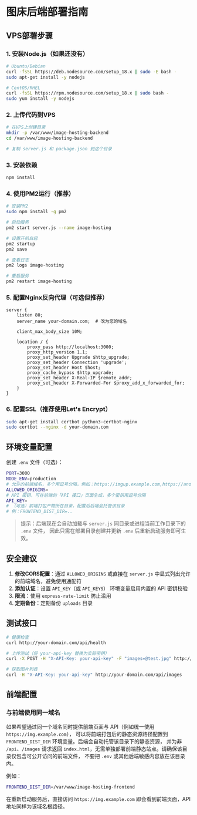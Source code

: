 # 图床后端部署指南

## VPS部署步骤

### 1. 安装Node.js（如果还没有）
```bash
# Ubuntu/Debian
curl -fsSL https://deb.nodesource.com/setup_18.x | sudo -E bash -
sudo apt-get install -y nodejs

# CentOS/RHEL
curl -fsSL https://rpm.nodesource.com/setup_18.x | sudo bash -
sudo yum install -y nodejs
```

### 2. 上传代码到VPS
```bash
# 在VPS上创建目录
mkdir -p /var/www/image-hosting-backend
cd /var/www/image-hosting-backend

# 复制 server.js 和 package.json 到这个目录
```

### 3. 安装依赖
```bash
npm install
```

### 4. 使用PM2运行（推荐）
```bash
# 安装PM2
sudo npm install -g pm2

# 启动服务
pm2 start server.js --name image-hosting

# 设置开机自启
pm2 startup
pm2 save

# 查看日志
pm2 logs image-hosting

# 重启服务
pm2 restart image-hosting
```

### 5. 配置Nginx反向代理（可选但推荐）
```nginx
server {
    listen 80;
    server_name your-domain.com;  # 改为您的域名

    client_max_body_size 10M;

    location / {
        proxy_pass http://localhost:3000;
        proxy_http_version 1.1;
        proxy_set_header Upgrade $http_upgrade;
        proxy_set_header Connection 'upgrade';
        proxy_set_header Host $host;
        proxy_cache_bypass $http_upgrade;
        proxy_set_header X-Real-IP $remote_addr;
        proxy_set_header X-Forwarded-For $proxy_add_x_forwarded_for;
    }
}
```

### 6. 配置SSL（推荐使用Let's Encrypt）
```bash
sudo apt-get install certbot python3-certbot-nginx
sudo certbot --nginx -d your-domain.com
```

## 环境变量配置

创建 `.env` 文件（可选）：
```bash
PORT=3000
NODE_ENV=production
# 允许的前端域名，多个用逗号分隔，例如：https://imgup.example.com,https://another.example.com
ALLOWED_ORIGINS=
# API 密钥，可在前端的「API 接口」页面生成，多个密钥用逗号分隔
API_KEY=
# （可选）前端打包产物所在目录，配置后后端会托管该目录
# 例：FRONTEND_DIST_DIR=..
```

> 提示：后端现在会自动加载与 `server.js` 同目录或进程当前工作目录下的 `.env` 文件，
> 因此只需在部署目录创建并更新 `.env` 后重新启动服务即可生效。

## 安全建议

1. **修改CORS配置**：通过 `ALLOWED_ORIGINS` 或直接在 `server.js` 中显式列出允许的前端域名，避免使用通配符
2. **添加认证**：设置 `API_KEY`（或 `API_KEYS`） 环境变量启用内置的 API 密钥校验
3. **限流**：使用 `express-rate-limit` 防止滥用
4. **定期备份**：定期备份 `uploads` 目录

## 测试接口

```bash
# 健康检查
curl http://your-domain.com/api/health

# 上传测试（将 your-api-key 替换为实际密钥）
curl -X POST -H "X-API-Key: your-api-key" -F "images=@test.jpg" http://your-domain.com/api/upload

# 获取图片列表
curl -H "X-API-Key: your-api-key" http://your-domain.com/api/images
```

## 前端配置

### 与前端使用同一域名

如果希望通过同一个域名同时提供前端页面与 API（例如统一使用 `https://img.example.com`），
可以将前端打包后的静态资源路径配置到 `FRONTEND_DIST_DIR` 环境变量。后端会自动托管该目录下的静态资源，
并为非 `/api`、`/images` 请求返回 `index.html`，无需单独部署前端静态站点。请确保该目录仅包含可公开访问的前端文件，
不要把 `.env` 或其他后端敏感内容放在该目录内。

例如：

```bash
FRONTEND_DIST_DIR=/var/www/image-hosting-frontend
```

在重新启动服务后，直接访问 `https://img.example.com` 即会看到前端页面，API 地址同样为该域名根路径。
